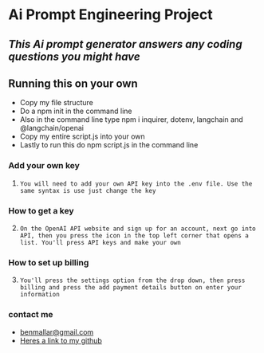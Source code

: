 # **Ai Prompt Engineering Project**

## *This Ai prompt generator answers any coding questions you might have*

## **Running this on your own**
- Copy my file structure 
- Do a npm init in the command line 
- Also in the command line type npm i inquirer, dotenv, langchain and @langchain/openai
- Copy my entire script.js into your own 
- Lastly to run this do npm script.js in the command line

### Add your own key
1. `You will need to add your own API key into the .env file. Use the same syntax is use just change the key`
### How to get a key
2. `On the OpenAI API website and sign up for an account, next go into API, then you press the icon in the top left corner that opens a list. You'll press API keys and make your own`
### How to set up billing
3. `You'll press the settings option from the drop down, then press billing and press the add payment details button on enter your information`
### contact me
- benmallar@gmail.com
- [Heres a link to my github](https://github.com/bmallar)
 
